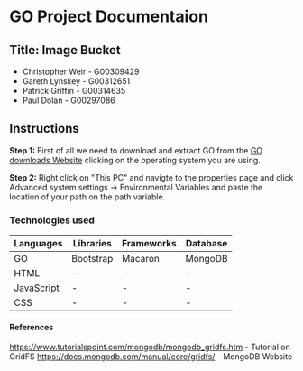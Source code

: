 # GO Project Documentaion 
## Title: Image Bucket

  - Christopher Weir - G00309429
  - Gareth Lynskey - G00312651
  - Patrick Griffin - G00314635
  - Paul Dolan - G00297086

## Instructions
**Step 1:** First of all we need to download and extract GO from the [GO downloads Website](https://golang.org/dl/) clicking on the operating system you are using.

**Step 2:** Right click on "This PC" and navigte to the properties page and click Advanced system settings -> Environmental Variables and paste the location of your path on the path variable.

### Technologies used

Languages | Libraries | Frameworks | Database
------------ | ------------- | ------------- | -------------
GO| Bootstrap| Macaron | MongoDB
HTML | - | - |- 
JavaScript | - | - | - 
CSS | - | - | - 



#### References
https://www.tutorialspoint.com/mongodb/mongodb_gridfs.htm - Tutorial on GridFS
https://docs.mongodb.com/manual/core/gridfs/ - MongoDB Website
